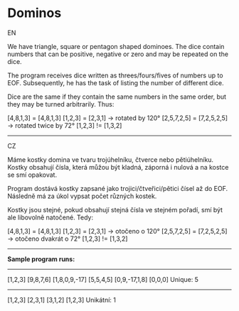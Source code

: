 # Dominos
EN

We have triangle, square or pentagon shaped dominoes. The dice contain numbers that can be positive, negative or zero and may be repeated on the dice.

The program receives dice written as threes/fours/fives of numbers up to EOF. Subsequently, he has the task of listing the number of different dice.

Dice are the same if they contain the same numbers in the same order, but they may be turned arbitrarily. Thus:

[4,8,1,3] = [4,8,1,3]
[1,2,3] = [2,3,1] → rotated by 120°
[2,5,7,2,5] = [7,2,5,2,5] → rotated twice by 72°
[1,2,3] != [1,3,2]

---

CZ

Máme kostky domina ve tvaru trojúhelníku, čtverce nebo pětiúhelníku. Kostky obsahují čísla, která můžou být kladná, záporná i nulová a na kostce se smí opakovat.

Program dostává kostky zapsané jako trojici/čtveřici/pětici čísel až do EOF. Následně má za úkol vypsat počet různých kostek.

Kostky jsou stejné, pokud obsahují stejná čísla ve stejném pořadí, smí být ale libovolně natočené. Tedy:

[4,8,1,3] = [4,8,1,3]
[1,2,3] = [2,3,1] → otočeno o 120°
[2,5,7,2,5] = [7,2,5,2,5] → otočeno dvakrát o 72°
[1,2,3] != [1,3,2]

---

<b>Sample program runs:</b>

---

[1,2,3]
[9,8,7,6]
[1,8,0,9,-17]
[5,5,4,5]
[0,9,-17,1,8]
[0,0,0]
Unique: 5

---

[1,2,3]
[2,3,1]
[3,1,2]
[1,2,3]
Unikátní: 1
